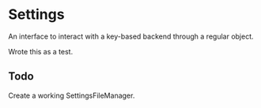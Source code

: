 Settings
========

An interface to interact with a key-based backend through a regular object.

Wrote this as a test.

Todo
----

Create a working SettingsFileManager.
